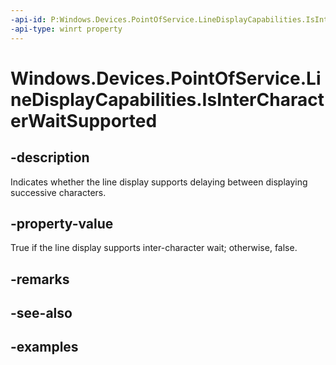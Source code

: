 ```yaml
---
-api-id: P:Windows.Devices.PointOfService.LineDisplayCapabilities.IsInterCharacterWaitSupported
-api-type: winrt property
---
```


<!-- Property syntax.
public bool IsInterCharacterWaitSupported { get; }
-->

# Windows.Devices.PointOfService.LineDisplayCapabilities.IsInterCharacterWaitSupported

## -description
Indicates whether the line display supports delaying between displaying successive characters.

## -property-value
True if the line display supports inter-character wait; otherwise, false.

## -remarks

## -see-also

## -examples
